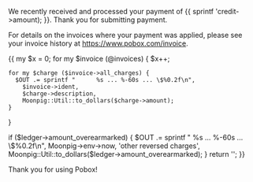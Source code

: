 
We recently received and processed your payment of {{ sprintf
'$%0.2f', Moonpig::Util::to_dollars($credit->amount); }}.  Thank you
for submitting payment.

For details on the invoices where your payment was applied, please see
your invoice history at <https://www.pobox.com/invoice>.

{{
  my $x = 0;
  for my $invoice (@invoices) {
    $x++;

    for my $charge ($invoice->all_charges) {
      $OUT .= sprintf "      %s ... %-60s ... \$%0.2f\n",
        $invoice->ident,
        $charge->description,
        Moonpig::Util::to_dollars($charge->amount);
    }
  }

  if ($ledger->amount_overearmarked) {
    $OUT .= sprintf "      %s ... %-60s ... \$%0.2f\n",
      Moonpig->env->now,
      'other reversed charges',
      Moonpig::Util::to_dollars($ledger->amount_overearmarked);
  }
  return '';
}}

Thank you for using Pobox!
